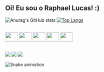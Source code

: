 ## Oi! Eu sou o Raphael Lucas! :)


![Anurag's GitHub stats](https://github-readme-stats.vercel.app/api?username=raphaellmp&&count_private=true&show_icons=true&theme=dark)
[![Top Langs](https://github-readme-stats.vercel.app/api/top-langs/?username=anuraghazra&layout=compact&show_icons=true&theme=dark)](https://github.com/anuraghazra/github-readme-stats)


<div style="display: inline_block"><br>
 <img align="center alt="Rapha-HTML" height="30" width="40" src="https://cdn.jsdelivr.net/gh/devicons/devicon/icons/html5/html5-original.svg">
 <img align="center alt="Rapha-CSS" height="30" width="40" src="https://cdn.jsdelivr.net/gh/devicons/devicon/icons/css3/css3-original.svg">
 <img align="center alt="Rapha-JS" height="30" width="40" src="https://cdn.jsdelivr.net/gh/devicons/devicon/icons/javascript/javascript-original.svg">
 <img align="center alt="Rapha-JS" height="30" width="40" src="https://cdn.jsdelivr.net/gh/devicons/devicon/icons/python/python-original.svg" />
 <img align="center alt="Rapha-Puthon" height="30" width="40" src="https://cdn.jsdelivr.net/gh/devicons/devicon/icons/dart/dart-original.svg">            
</div>

##
                                                                                                                                             
<div> 
  <a href="https://www.instagram.com/raphalump/" target="_blank"><img src="https://img.shields.io/badge/-Instagram-%23E4405F?style=for-the-badge&logo=instagram&logoColor=white" target="_blank"></a>
  <a href = "mailto:raphaellump@gmail.com"><img src="https://img.shields.io/badge/-Gmail-%23333?style=for-the-badge&logo=gmail&logoColor=white" target="_blank"></a>
  <a href="https://www.linkedin.com/in/raphael-lucas-12761921b/" target="_blank"><img src="https://img.shields.io/badge/-LinkedIn-%230077B5?style=for-the-badge&logo=linkedin&logoColor=white" target="_blank"></a> 
  
</div>                                                                                                                                             

![Snake animation](https://github.com/Raphaellmp/raphaellmp/github-contribution-grid-snake.svg)
